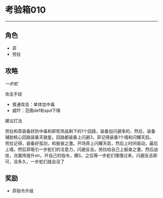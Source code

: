 # 考验箱010

---

## 角色

- 菲
- 劳拉

## 攻略

*一步蛇*

攻击手段
- 普通攻击：单体加中毒
- 威吓：范围def和spd下降

建议打法

劳拉和菲装备好防中毒和即死饰品剩下的1个回路，装备加闪避率的，然后，装备辅助核心回路装备天狼星。回路都装备上闪避3，菲记得装备1个墙和闪耀天启。劳拉记得，装备好孤剑，和振奋之激。开场菲上闪耀天启，然后上时间驱动，最后上墙，然后菲吸引一步蛇们的注意力，闪避反击。劳拉给自己上振奋之激，然后战技，洸凰阵提升str。开自己的指令，爆S，之后等一步蛇们慢慢过来，闪避反击即可，没多久，一步蛇们就会没了

## 奖励

- 菲指令升级